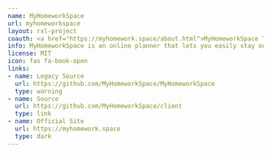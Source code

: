 ```yaml
---
name: MyHomeworkSpace
url: myhomeworkspace
layout: rxl-project
coauth: <a href="https://myhomework.space/about.html">MyHomeworkSpace Team</a>
info: MyHomeworkSpace is an online planner that lets you easily stay on top of your homework and tests. It synchronizes with the cloud, so you can access it anywhere you have an Internet connection.
license: MIT
icon: fas fa-book-open
links:
- name: Legacy Source
  url: https://github.com/MyHomeworkSpace/MyHomeworkSpace
  type: warning
- name: Source
  url: https://github.com/MyHomeworkSpace/client
  type: link
- name: Official Site
  url: https://myhomework.space
  type: dark
---
```

